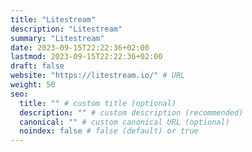 ```yaml
---
title: "Litestream"
description: "Litestream"
summary: "Litestream"
date: 2023-09-15T22:22:36+02:00
lastmod: 2023-09-15T22:22:36+02:00
draft: false
website: "https://litestream.io/" # URL
weight: 50
seo:
  title: "" # custom title (optional)
  description: "" # custom description (recommended)
  canonical: "" # custom canonical URL (optional)
  noindex: false # false (default) or true
---
```

